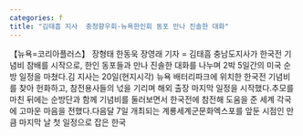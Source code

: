 ```yaml
---
categories: f
title: "김태흠 지사  충청향우회·뉴욕한인회 동포 만나 진솔한 대화"
---
```

【뉴욕=코리아플러스】 장형태 한동욱 장영래 기자 = 김태흠 충남도지사가 한국전 기념비 참배를 시작으로, 한인 동포들과 만나 진솔한 대화를 나누며 2박 5일간의 미국 순방 일정을 마쳤다.김 지사는 20일(현지시각) 뉴욕 배터리파크에 위치한 한국전 기념비를 찾아 헌화하고, 참전용사들의 넋을 기리며 해외 출장 마지막 일정을 시작했다.추모를 마친 뒤에는 순방단과 함께 기념비를 둘러보면서 한국전에 참전해 도움을 준 세계 각국에 고마운 마음을 전했다.다음달 7일 개최되는 계룡세계군문화엑스포를 앞둔 시점인 만큼 마지막 날 첫 일정으로 잡은 한국